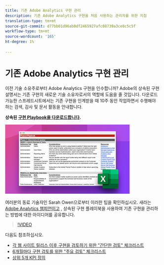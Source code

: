 ```yaml
---
title: 기존 Adobe Analytics 구현 관리
description: 기존 Adobe Analytics 구현을 처음 사용하는 관리자를 위한 지침
translation-type: tm+mt
source-git-commit: d77bb01d96ab0df2465927afc08739a3ce8c5c5f
workflow-type: tm+mt
source-wordcount: '165'
ht-degree: 1%

---
```



# 기존 Adobe Analytics 구현 관리

이전 기술 소유주로부터 Adobe Analytics 구현을 인수합니까? Adobe의 상속된 구현 설명서는 기존 구현의 새로운 기술 소유자로서의 역할에 도움을 줄 것입니다. 다운로드 가능한 스프레드시트에서는 기존 구현을 인계받을 때 10주 동안 작업하면서 수행해야 하는 검색, 감사 및 문서 활동을 안내합니다.

**상속된 [구현 Playbook을 다운로드합니다](assets/adobe_analytics_inherited_implementation_playbook.xlsx).**

![Playbook](assets/inherited-impl-playbook.png)

여러분의 동료 기술자인 Sarah Owen으로부터 이러한 팁을 확인하십시오. 새라는 [Adobe Analytics 챔피언이고](https://blog.adobe.com/en/publish/2020/10/27/adobe-analytics-champion-program.html#gs.ldf97p) , 상속된 구현 플레이북을 사용하여 기존 구현을 관리하는 방법에 대한 아이디어를 공유합니다.

>[!VIDEO](https://video.tv.adobe.com/v/327314/?quality=12&learn=on)

다음도 참조하십시오.

* [각 웹 사이트 릴리스 이후 구현을 검토하기 위한 &quot;간단한 검토&quot; 체크리스트](/help/implement/review/minor-review.md)
* [6개월마다 구현 검토를 위한 &quot;주요 검토&quot; 체크리스트](/help/implement/review/major-review.md)
* [상위 5개 KPI 정의](/help/implement/review/define-kpis.md)
